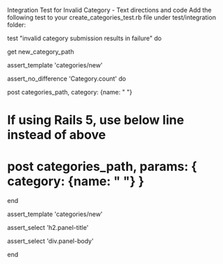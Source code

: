 Integration Test for Invalid Category - Text directions and code
Add the following test to your create_categories_test.rb file under test/integration folder:

test "invalid category submission results in failure" do

get new_category_path

assert_template 'categories/new'

assert_no_difference 'Category.count' do

post categories_path, category: {name: " "}

# If using Rails 5, use below line instead of above

# post categories_path, params: { category: {name: " "} }

end

assert_template 'categories/new'

assert_select 'h2.panel-title'

assert_select 'div.panel-body'

end